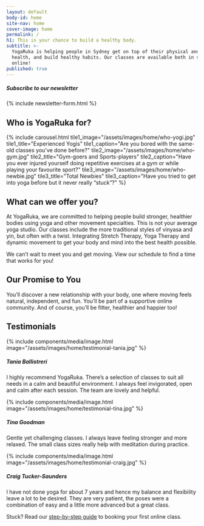 ```yaml
---
layout: default
body-id: home
site-nav: home
cover-image: home
permalink: /
h1: This is your chance to build a healthy body.
subtitle: >-
  YogaRuka is helping people in Sydney get on top of their physical and mental
  health, and build healthy habits. Our classes are available both in studio and
  online!
published: true
---
```


<div class="JumpLinks">
  <h5>Subscribe to our newsletter</h5>

  {% include newsletter-form.html %}
</div>

<section>
  <h2>Who is YogaRuka for?</h2>

  {% include carousel.html tile1_image="/assets/images/home/who-yogi.jpg" tile1_title="Experienced Yogis" tile1_caption="Are you bored with the same-old classes you’ve done before?" tile2_image="/assets/images/home/who-gym.jpg" tile2_title="Gym-goers and Sports-players" tile2_caption="Have you ever injured yourself doing repetitive exercises at a gym or while playing your favourite sport?" tile3_image="/assets/images/home/who-newbie.jpg" tile3_title="Total Newbies" tile3_caption="Have you tried to get into yoga before but it never really “stuck”?" %}
</section>

<section class="container container--sm u-text-center">
  <h2 class="u-text-center">What can we offer you?</h2>

  <p>At YogaRuka, we are committed to helping people build stronger, healthier bodies using yoga and other movement specialties. This is not your average yoga studio. Our classes include the more traditional styles of vinyasa and yin, but often with a twist. Integrating Stretch Therapy, Yoga Therapy and dynamic movement to get your body and mind into the best health possible.</p>
  <p>We can’t wait to meet you and get moving. View our schedule to find a time that works for you!</p>
</section>

<div class="container container--sm Home-callout u-text-center">
  <h2>Our Promise to You</h2>

  <p>You’ll discover a new relationship with your body, one where moving feels natural, independent, and fun. You’ll be part of a supportive online community. And of course, you’ll be fitter, healthier and happier too!</p>
</div>

<section class="container container--xs">
  <h2 class="u-text-center">Testimonials</h2>

  <div class="media media--md">
    <div class="media-header">
      {% include components/media/image.html image="/assets/images/home/testimonial-tania.jpg" %}
    </div>
    <div class="media-body">
      <h5 class="media-title">Tania Ballistreri</h5>
      <div>
        <p>I highly recommend YogaRuka. There’s a selection of classes to suit all needs in a calm and beautiful environment. I always feel invigorated, open and calm after each session. The team are lovely and helpful.</p>
      </div>
    </div>
  </div>

  <div class="media media--md">
    <div class="media-header">
      {% include components/media/image.html image="/assets/images/home/testimonial-tina.jpg" %}
    </div>
    <div class="media-body">
      <h5 class="media-title">Tina Goodman</h5>
      <div>
        <p>Gentle yet challenging classes. I always leave feeling stronger and more relaxed. The small class sizes really help with meditation during practice.</p>
      </div>
    </div>
  </div>

  <div class="media media--md">
    <div class="media-header">
      {% include components/media/image.html image="/assets/images/home/testimonial-craig.jpg" %}
    </div>
    <div class="media-body">
      <h5 class="media-title">Craig Tucker-Saunders</h5>
      <div>
        <p>I have not done yoga for about 7 years and hence my balance and flexibility leave a lot to be desired. They are very patient, the poses were a combination of easy and a little more advanced but a great class.</p>
      </div>
    </div>
  </div>
</section>

<section class="Longform Longform--blogpost">
  <div class="form-feedback info">
    Stuck? Read our <a href="/online-guide/">step-by-step guide</a> to booking your first online class.
  </div>

  <div class="momoyoga-schedule m-top--md" data-momo-schedule="https://www.momoyoga.com/yogaruka"></div>
  <script src="https://www.momoyoga.com/schedule-plugin/v2/js/schedule.js" crossorigin="anonymous"></script>
</section>
